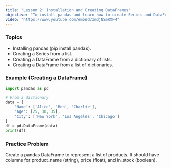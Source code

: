 ```yaml
---
title: "Lesson 2: Installation and Creating DataFrames"
objective: "To install pandas and learn how to create Series and DataFrame objects from scratch."
video: "https://www.youtube.com/embed/zmdjNSmRXF4"
---
```


### Topics

- Installing pandas (pip install pandas).
- Creating a Series from a list.
- Creating a DataFrame from a dictionary of lists.
- Creating a DataFrame from a list of dictionaries.

### Example (Creating a DataFrame)

```python
import pandas as pd

# From a dictionary
data = {
    'Name': ['Alice', 'Bob', 'Charlie'],
    'Age': [25, 30, 35],
    'City': ['New York', 'Los Angeles', 'Chicago']
}
df = pd.DataFrame(data)
print(df)
```

### Practice Problem

Create a pandas DataFrame to represent a list of products. It should have columns for product_name (string), price (float), and in_stock (boolean).
